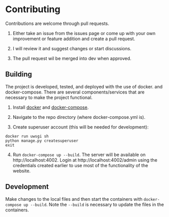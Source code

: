 # Contributing
Contributions are welcome through pull requests. 

1. Either take an issue from the issues page or come 
up with your own improvement or feature addition
and create a pull request. 

2. I will review it and suggest changes or start 
discussions.

3. The pull request wil be merged into dev when
approved.

## Building
The project is developed, tested, and deployed with the
use of docker. and docker-compose. There are several 
components/services that are necessary to make the project
functional. 

1. Install [docker](https://docs.docker.com/install/) and 
[docker-compose](https://docs.docker.com/compose/install/).

2. Navigate to the repo directory (where docker-compose.yml 
is).

3. Create superuser account (this will be needed for development):
```
docker run uwsgi sh
python manage.py createsuperuser
exit
```

4. Run `docker-compose up --build`. The server will be available
on http://localhost:4002. Login at http://localhost:4002/admin
using the credentials created earlier to use most of the 
functionality of the website.

## Development
Make changes to the local files and then start the containers with
`docker-compose up --build`. Note the `--build` is necessary to update
the files in the containers.
